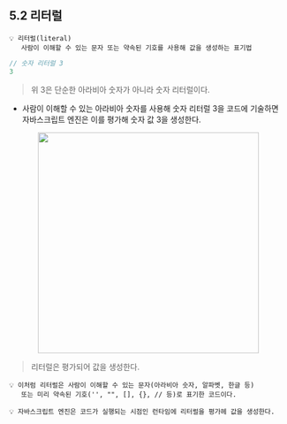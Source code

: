 ## 5.2 리터럴

```
💡 리터럴(literal)
   사람이 이해할 수 있는 문자 또는 약속된 기호를 사용해 값을 생성하는 표기법
```

```js
// 숫자 리터럴 3
3
```

> 위 3은 단순한 아라비아 숫자가 아니라 숫자 리터럴이다.

- 사람이 이해할 수 있는 아라비아 숫자를 사용해 숫자 리터럴 3을 코드에 기술하면 자바스크립트 엔진은 이를 평가해 숫자 값 3을 생성한다.

<p align="center"><img src="https://velog.velcdn.com/images/tionyoung/post/c71c830c-c34d-4db9-9ce4-7bd6a649f0bb/image.png" width="400" /></p>

> 리터럴은 평가되어 값을 생성한다.

```
💡 이처럼 리터럴은 사람이 이해할 수 있는 문자(아라비아 숫자, 알파벳, 한글 등)
   또는 미리 약속된 기호('', "", [], {}, // 등)로 표기한 코드이다.
```

```
💡 자바스크립트 엔진은 코드가 실행되는 시점인 런타임에 리터럴을 평가헤 값을 생성한다.
```
